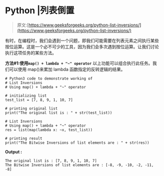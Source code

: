 # Python |列表倒置

> 原文:[https://www.geeksforgeeks.org/python-list-inversions/](https://www.geeksforgeeks.org/python-list-inversions/)

有时，在编程时，我们会遇到一个问题，即我们可能需要在列表元素之间执行某些按位运算。这是一个必不可少的工具，因为我们会多次遇到按位运算。让我们讨论执行这项任务的某些方法。

**方法#1:使用`map() + lambda + "~" operator`**
以上功能可以组合执行此任务。我们可以使用 map()来累加 lambda 函数指定的反转逻辑的结果。

```
# Python3 code to demonstrate working of
# List Inversions
# Using map() + lambda + "~" operator

# initializing list
test_list = [7, 8, 9, 1, 10, 7]

# printing original list
print("The original list is : " + str(test_list))

# List Inversions
# Using map() + lambda + "~" operator
res = list(map(lambda x: ~x, test_list)) 

# printing result 
print("The Bitwise Inversions of list elements are : " + str(res))
```

**Output :**

```
The original list is : [7, 8, 9, 1, 10, 7]
The Bitwise Inversions of list elements are : [-8, -9, -10, -2, -11, -8]

```